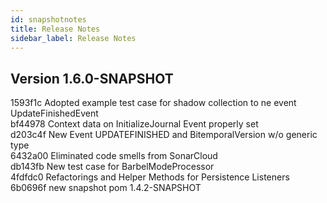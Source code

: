 ```yaml
---
id: snapshotnotes
title: Release Notes
sidebar_label: Release Notes
---
```


## Version 1.6.0-SNAPSHOT
1593f1c Adopted example test case for shadow collection to ne event UpdateFinishedEvent</br>
bf44978 Context data on InitializeJournal Event properly set</br>
d203c4f New Event UPDATEFINISHED and BitemporalVersion w/o generic type</br>
6432a00 Eliminated code smells from SonarCloud</br>
db143fb New test case for BarbelModeProcessor</br>
4fdfdc0 Refactorings and Helper Methods for Persistence Listeners</br>
6b0696f new snapshot pom 1.4.2-SNAPSHOT</br>